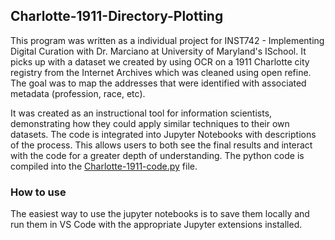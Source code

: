 ## Charlotte-1911-Directory-Plotting

This program was written as a individual project for INST742 - Implementing Digital Curation with Dr. Marciano at University of Maryland's ISchool. It picks up with a dataset we created by using OCR on a 1911 Charlotte city registry from the Internet Archives which was cleaned using open refine. The goal was to map the addresses that were identified with associated metadata (profession, race, etc).

It was created as an instructional tool for information scientists, demonstrating how they could apply similar techniques to their own datasets.  The code is integrated into Jupyter Notebooks with descriptions of the process.  This allows users to both see the final results and interact with the code for a greater depth of understanding. The python code is compiled into the [Charlotte-1911-code.py](Charlotte-1911-code.py) file.

### How to use
The easiest way to use the jupyter notebooks is to save them locally and run them in VS Code with the appropriate Jupyter extensions installed.
